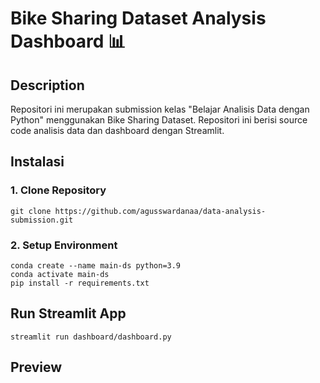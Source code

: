 # Bike Sharing Dataset Analysis Dashboard 📊

## Description
Repositori ini merupakan submission kelas "Belajar Analisis Data dengan Python" menggunakan Bike Sharing Dataset. Repositori ini berisi source code analisis data dan dashboard dengan Streamlit.


## Instalasi

### 1. Clone Repository
```
git clone https://github.com/agusswardanaa/data-analysis-submission.git
```

### 2. Setup Environment
```
conda create --name main-ds python=3.9
conda activate main-ds
pip install -r requirements.txt
```

## Run Streamlit App
```
streamlit run dashboard/dashboard.py
```

## Preview
